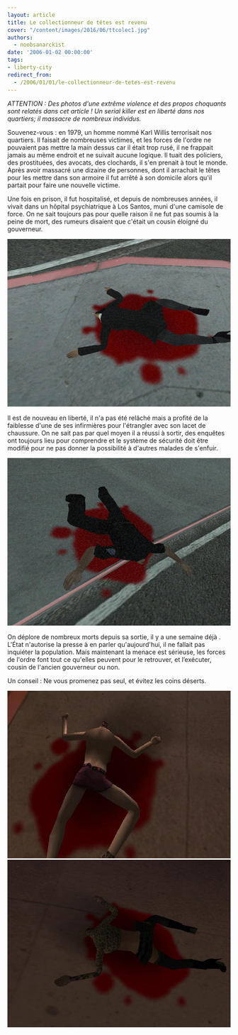 ```yaml
---
layout: article
title: Le collectionneur de têtes est revenu
cover: "/content/images/2016/06/ttcolec1.jpg"
authors:
  - noobsanarckist
date: '2006-01-02 00:00:00'
tags:
- liberty-city
redirect_from:
  - /2006/01/01/le-collectionneur-de-tetes-est-revenu
---
```


_ATTENTION : Des photos d'une extrême violence et des propos choquants sont relatés dans cet article ! Un serial killer est en liberté dans nos quartiers; il massacre de nombreux individus._

Souvenez-vous : en 1979, un homme nommé Karl Willis terrorisait nos quartiers. Il faisait de nombreuses victimes, et les forces de l'ordre ne pouvaient pas mettre la main dessus car il était trop rusé, il ne frappait jamais au même endroit et ne suivait aucune logique. Il tuait des policiers, des prostituées, des avocats, des clochards, il s'en prenait à tout le monde. Après avoir massacré une dizaine de personnes, dont il arrachait le têtes pour les mettre dans son armoire il fut arrêté à son domicile alors qu'il partait pour faire une nouvelle victime.

Une fois en prison, il fut hospitalisé, et depuis de nombreuses années, il vivait dans un hôpital psychiatrique à Los Santos, muni d'une camisole de force. On ne sait toujours pas pour quelle raison il ne fut pas soumis à la peine de mort, des rumeurs disaient que c'était un cousin éloigné du gouverneur.

![](/content/images/2005/01/ttcolec2.jpg)

Il est de nouveau en liberté, il n'a pas été relâché mais a profité de la faiblesse d'une de ses infirmières pour l'étrangler avec son lacet de chaussure. On ne sait pas par quel moyen il a réussi à sortir, des enquêtes ont toujours lieu pour comprendre et le système de sécurité doit être modifié pour ne pas donner la possibilité à d'autres malades de s'enfuir.

![](/content/images/2005/01/ttcolec3.jpg)

On déplore de nombreux morts depuis sa sortie, il y a une semaine déjà . L'État n'autorise la presse à en parler qu'aujourd'hui, il ne fallait pas inquiéter la population. Mais maintenant la menace est sérieuse, les forces de l'ordre font tout ce qu'elles peuvent pour le retrouver, et l’exécuter, cousin de l'ancien gouverneur ou non.

Un conseil : Ne vous promenez pas seul, et évitez les coins déserts.

![](/content/images/2005/01/ttcolec4.jpg)
![](/content/images/2005/01/ttcolec5.jpg)